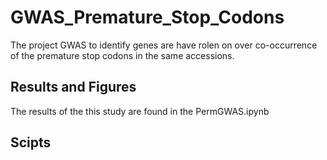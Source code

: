# GWAS_Premature_Stop_Codons
The project GWAS to identify genes are have rolen on over co-occurrence of the premature stop codons in the same accessions.
## Results and Figures
The results of the this study are found in the PermGWAS.ipynb
## Scipts 
